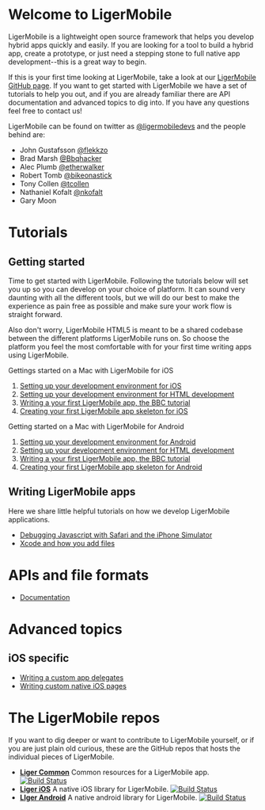 # Welcome to LigerMobile

LigerMobile is a lightweight open source framework that helps you develop hybrid apps quickly and easily. If you are looking for a tool to build a hybrid app, create a prototype, or just need a stepping stone to full native app development--this is a great way to begin.

If this is your first time looking at LigerMobile, take a look at our [LigerMobile GitHub page](http://reachlocal.github.io/liger/). If you want to get started with LigerMobile we have a set of tutorials to help you out, and if you are already familiar there are API documentation and advanced topics to dig into. If you have any questions feel free to contact us!

LigerMobile can be found on twitter as [@ligermobiledevs](https://twitter.com/ligermobiledevs) and the people behind are:

* John Gustafsson [@flekkzo](https://twitter.com/flekkzo)
* Brad Marsh [@Bbqhacker](https://twitter.com/Bbqhacker)
* Alec Plumb [@etherwalker](https://twitter.com/etherwalker)
* Robert Tomb [@bikeonastick](https://twitter.com/bikeonastick)
* Tony Collen [@tcollen](https://twitter.com/tcollen)
* Nathaniel Kofalt [@nkofalt](https://twitter.com/nkofalt)
* Gary Moon

# Tutorials
## Getting started

Time to get started with LigerMobile. Following the tutorials below will set you up so you can develop on your choice of platform. It can sound very daunting with all the different tools, but we will do our best to make the experience as pain free as possible and make sure your work flow is straight forward.

Also don't worry, LigerMobile HTML5 is meant to be a shared codebase between the different platforms LigerMobile runs on. So choose the platform you feel the most comfortable with for your first time writing apps using LigerMobile.

Gettings started on a Mac with LigerMobile for iOS

1. [Setting up your development environment for iOS](tutorials/1-getting-started-mac-ios.md)
1. [Setting up your development environment for HTML development](tutorials/2-getting-started-html.md)
1. [Writing a your first LigerMobile app, the BBC tutorial](tutorials/3-liger-app-tutorial.md)
1. [Creating your first LigerMobile app skeleton for iOS](tutorials/4-ios-skeleton.md)

Getting started on a Mac with LigerMobile for Android

1. [Setting up your development environment for Android](tutorials/1-getting-started-mac-android.md)
1. [Setting up your development environment for HTML development](tutorials/2-getting-started-html.md)
1. [Writing a your first LigerMobile app, the BBC tutorial](tutorials/3-liger-app-tutorial.md)
1. [Creating your first LigerMobile app skeleton for Android](tutorials/4-android-skeleton.md)

## Writing LigerMobile apps

Here we share little helpful tutorials on how we develop LigerMobile applications.

* [Debugging Javascript with Safari and the iPhone Simulator](ios/debug-js.md)
* [Xcode and how you add files](ios/xcode.md)

# APIs and file formats

* [Documentation](api/readme.md)

# Advanced topics

## iOS specific

* [Writing a custom app delegates](ios/app-delegate.md)
* [Writing custom native iOS pages](ios/custom-pages.md)

# The LigerMobile repos

If you want to dig deeper or want to contribute to LigerMobile yourself, or if you are just plain old curious, these are the GitHub repos that hosts the individual pieces of LigerMobile.

- **[Liger Common](https://github.com/reachlocal/liger-common)** Common resources for a LigerMobile app. [![Build Status](https://travis-ci.org/reachlocal/liger-common.svg?branch=master)](https://travis-ci.org/reachlocal/liger-common)
- **[Liger iOS](https://github.com/reachlocal/liger-ios)** A native iOS library for LigerMobile. [![Build Status](https://travis-ci.org/reachlocal/liger-ios.svg?branch=master)](https://travis-ci.org/reachlocal/liger-ios)
- **[LIger Android](https://github.com/reachlocal/liger-android)** A native android library for LigerMobile. [![Build Status](https://travis-ci.org/reachlocal/liger-android.svg?branch=master)](https://travis-ci.org/reachlocal/liger-android)

